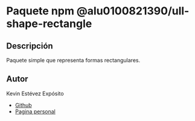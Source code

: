 # Paquete npm @alu0100821390/ull-shape-rectangle

## Descripción

Paquete simple que representa formas rectangulares.

## Autor

Kevin Estévez Expósito  
* [Github](https://github.com/alu0100821390)
* [Pagina personal](http://alu0100821390.github.io)

